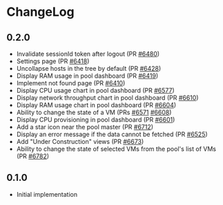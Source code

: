 # ChangeLog

## **0.2.0**

- Invalidate sessionId token after logout (PR [#6480](https://github.com/vatesfr/xen-orchestra/pull/6480))
- Settings page (PR [#6418](https://github.com/vatesfr/xen-orchestra/pull/6418))
- Uncollapse hosts in the tree by default (PR [#6428](https://github.com/vatesfr/xen-orchestra/pull/6428))
- Display RAM usage in pool dashboard (PR [#6419](https://github.com/vatesfr/xen-orchestra/pull/6419))
- Implement not found page (PR [#6410](https://github.com/vatesfr/xen-orchestra/pull/6410))
- Display CPU usage chart in pool dashboard (PR [#6577](https://github.com/vatesfr/xen-orchestra/pull/6577))
- Display network throughput chart in pool dashboard (PR [#6610](https://github.com/vatesfr/xen-orchestra/pull/6610))
- Display RAM usage chart in pool dashboard (PR [#6604](https://github.com/vatesfr/xen-orchestra/pull/6604))
- Ability to change the state of a VM (PRs [#6571](https://github.com/vatesfr/xen-orchestra/pull/6571) [#6608](https://github.com/vatesfr/xen-orchestra/pull/6608))
- Display CPU provisioning in pool dashboard (PR [#6601](https://github.com/vatesfr/xen-orchestra/pull/6601))
- Add a star icon near the pool master (PR [#6712](https://github.com/vatesfr/xen-orchestra/pull/6712))
- Display an error message if the data cannot be fetched (PR [#6525](https://github.com/vatesfr/xen-orchestra/pull/6525))
- Add "Under Construction" views (PR [#6673](https://github.com/vatesfr/xen-orchestra/pull/6673))
- Ability to change the state of selected VMs from the pool's list of VMs (PR [#6782](https://github.com/vatesfr/xen-orchestra/pull/6782))

## **0.1.0**

- Initial implementation
